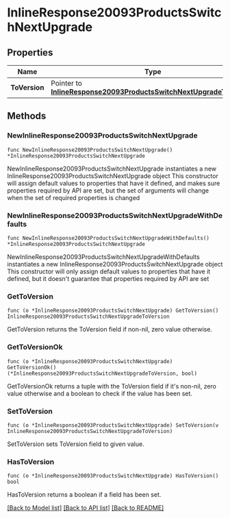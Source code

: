 # InlineResponse20093ProductsSwitchNextUpgrade

## Properties

Name | Type | Description | Notes
------------ | ------------- | ------------- | -------------
**ToVersion** | Pointer to [**InlineResponse20093ProductsSwitchNextUpgradeToVersion**](InlineResponse20093ProductsSwitchNextUpgradeToVersion.md) |  | [optional] 

## Methods

### NewInlineResponse20093ProductsSwitchNextUpgrade

`func NewInlineResponse20093ProductsSwitchNextUpgrade() *InlineResponse20093ProductsSwitchNextUpgrade`

NewInlineResponse20093ProductsSwitchNextUpgrade instantiates a new InlineResponse20093ProductsSwitchNextUpgrade object
This constructor will assign default values to properties that have it defined,
and makes sure properties required by API are set, but the set of arguments
will change when the set of required properties is changed

### NewInlineResponse20093ProductsSwitchNextUpgradeWithDefaults

`func NewInlineResponse20093ProductsSwitchNextUpgradeWithDefaults() *InlineResponse20093ProductsSwitchNextUpgrade`

NewInlineResponse20093ProductsSwitchNextUpgradeWithDefaults instantiates a new InlineResponse20093ProductsSwitchNextUpgrade object
This constructor will only assign default values to properties that have it defined,
but it doesn't guarantee that properties required by API are set

### GetToVersion

`func (o *InlineResponse20093ProductsSwitchNextUpgrade) GetToVersion() InlineResponse20093ProductsSwitchNextUpgradeToVersion`

GetToVersion returns the ToVersion field if non-nil, zero value otherwise.

### GetToVersionOk

`func (o *InlineResponse20093ProductsSwitchNextUpgrade) GetToVersionOk() (*InlineResponse20093ProductsSwitchNextUpgradeToVersion, bool)`

GetToVersionOk returns a tuple with the ToVersion field if it's non-nil, zero value otherwise
and a boolean to check if the value has been set.

### SetToVersion

`func (o *InlineResponse20093ProductsSwitchNextUpgrade) SetToVersion(v InlineResponse20093ProductsSwitchNextUpgradeToVersion)`

SetToVersion sets ToVersion field to given value.

### HasToVersion

`func (o *InlineResponse20093ProductsSwitchNextUpgrade) HasToVersion() bool`

HasToVersion returns a boolean if a field has been set.


[[Back to Model list]](../README.md#documentation-for-models) [[Back to API list]](../README.md#documentation-for-api-endpoints) [[Back to README]](../README.md)


